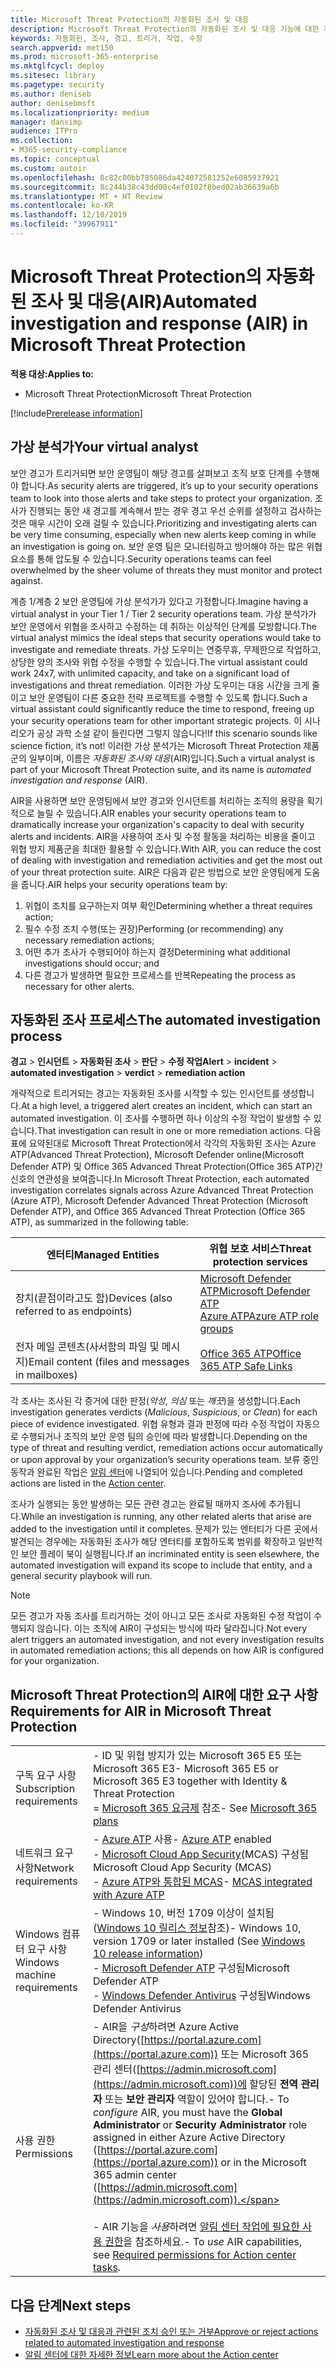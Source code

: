 ```yaml
---
title: Microsoft Threat Protection의 자동화된 조사 및 대응
description: Microsoft Threat Protection의 자동화된 조사 및 대응 기능에 대한 개요를 확인하세요.
keywords: 자동화된, 조사, 경고, 트리거, 작업, 수정
search.appverid: met150
ms.prod: microsoft-365-enterprise
ms.mktglfcycl: deploy
ms.sitesec: library
ms.pagetype: security
ms.author: deniseb
author: denisebmsft
ms.localizationpriority: medium
manager: dansimp
audience: ITPro
ms.collection:
- M365-security-compliance
ms.topic: conceptual
ms.custom: autoir
ms.openlocfilehash: 8c82c00bb785086da424072581252e6085937921
ms.sourcegitcommit: 8c244b38c43dd00c4ef0102f8bed02ab36639a6b
ms.translationtype: MT + HT Review
ms.contentlocale: ko-KR
ms.lasthandoff: 12/10/2019
ms.locfileid: "39967911"
---
```

# <a name="automated-investigation-and-response-air-in-microsoft-threat-protection"></a><span data-ttu-id="ac400-104">Microsoft Threat Protection의 자동화된 조사 및 대응(AIR)</span><span class="sxs-lookup"><span data-stu-id="ac400-104">Automated investigation and response (AIR) in Microsoft Threat Protection</span></span>

<span data-ttu-id="ac400-105">**적용 대상:**</span><span class="sxs-lookup"><span data-stu-id="ac400-105">**Applies to:**</span></span>
- <span data-ttu-id="ac400-106">Microsoft Threat Protection</span><span class="sxs-lookup"><span data-stu-id="ac400-106">Microsoft Threat Protection</span></span>

[!include[Prerelease information](prerelease.md)]

## <a name="your-virtual-analyst"></a><span data-ttu-id="ac400-107">가상 분석가</span><span class="sxs-lookup"><span data-stu-id="ac400-107">Your virtual analyst</span></span>

<span data-ttu-id="ac400-108">보안 경고가 트리거되면 보안 운영팀이 해당 경고를 살펴보고 조직 보호 단계를 수행해야 합니다.</span><span class="sxs-lookup"><span data-stu-id="ac400-108">As security alerts are triggered, it’s up to your security operations team to look into those alerts and take steps to protect your organization.</span></span> <span data-ttu-id="ac400-109">조사가 진행되는 동안 새 경고를 계속해서 받는 경우 경고 우선 순위를 설정하고 검사하는 것은 매우 시간이 오래 걸릴 수 있습니다.</span><span class="sxs-lookup"><span data-stu-id="ac400-109">Prioritizing and investigating alerts can be very time consuming, especially when new alerts keep coming in while an investigation is going on.</span></span> <span data-ttu-id="ac400-110">보안 운영 팀은 모니터링하고 방어해야 하는 많은 위협 요소를 통해 압도될 수 있습니다.</span><span class="sxs-lookup"><span data-stu-id="ac400-110">Security operations teams can feel overwhelmed by the sheer volume of threats they must monitor and protect against.</span></span> 

<span data-ttu-id="ac400-111">계층 1/계층 2 보안 운영팀에 가상 분석가가 있다고 가정합니다.</span><span class="sxs-lookup"><span data-stu-id="ac400-111">Imagine having a virtual analyst in your Tier 1 / Tier 2 security operations team.</span></span> <span data-ttu-id="ac400-112">가상 분석가가 보안 운영에서 위협을 조사하고 수정하는 데 취하는 이상적인 단계를 모방합니다.</span><span class="sxs-lookup"><span data-stu-id="ac400-112">The virtual analyst mimics the ideal steps that security operations would take to investigate and remediate threats.</span></span> <span data-ttu-id="ac400-113">가상 도우미는 연중무휴, 무제한으로 작업하고, 상당한 양의 조사와 위협 수정을 수행할 수 있습니다.</span><span class="sxs-lookup"><span data-stu-id="ac400-113">The virtual assistant could work 24x7, with unlimited capacity, and take on a significant load of investigations and threat remediation.</span></span> <span data-ttu-id="ac400-114">이러한 가상 도우미는 대응 시간을 크게 줄이고 보안 운영팀이 다른 중요한 전략 프로젝트를 수행할 수 있도록 합니다.</span><span class="sxs-lookup"><span data-stu-id="ac400-114">Such a virtual assistant could significantly reduce the time to respond, freeing up your security operations team for other important strategic projects.</span></span> <span data-ttu-id="ac400-115">이 시나리오가 공상 과학 소설 같이 들린다면 그렇지 않습니다!</span><span class="sxs-lookup"><span data-stu-id="ac400-115">If this scenario sounds like science fiction, it’s not!</span></span> <span data-ttu-id="ac400-116">이러한 가상 분석가는 Microsoft Threat Protection 제품군의 일부이며, 이름은 *자동화된 조사와 대응*(AIR)입니다.</span><span class="sxs-lookup"><span data-stu-id="ac400-116">Such a virtual analyst is part of your Microsoft Threat Protection suite, and its name is *automated investigation and response* (AIR).</span></span>

<span data-ttu-id="ac400-117">AIR을 사용하면 보안 운영팀에서 보안 경고와 인시던트를 처리하는 조직의 용량을 획기적으로 늘릴 수 있습니다.</span><span class="sxs-lookup"><span data-stu-id="ac400-117">AIR enables your security operations team to dramatically increase your organization's capacity to deal with security alerts and incidents.</span></span> <span data-ttu-id="ac400-118">AIR을 사용하여 조사 및 수정 활동을 처리하는 비용을 줄이고 위협 방지 제품군을 최대한 활용할 수 있습니다.</span><span class="sxs-lookup"><span data-stu-id="ac400-118">With AIR, you can reduce the cost of dealing with investigation and remediation activities and get the most out of your threat protection suite.</span></span> <span data-ttu-id="ac400-119">AIR은 다음과 같은 방법으로 보안 운영팀에게 도움을 줍니다.</span><span class="sxs-lookup"><span data-stu-id="ac400-119">AIR helps your security operations team by:</span></span>

1.  <span data-ttu-id="ac400-120">위협이 조치를 요구하는지 여부 확인</span><span class="sxs-lookup"><span data-stu-id="ac400-120">Determining whether a threat requires action;</span></span>
2.  <span data-ttu-id="ac400-121">필수 수정 조치 수행(또는 권장)</span><span class="sxs-lookup"><span data-stu-id="ac400-121">Performing (or recommending) any necessary remediation actions;</span></span>
3.  <span data-ttu-id="ac400-122">어떤 추가 조사가 수행되어야 하는지 결정</span><span class="sxs-lookup"><span data-stu-id="ac400-122">Determining what additional investigations should occur; and</span></span>
4.  <span data-ttu-id="ac400-123">다른 경고가 발생하면 필요한 프로세스를 반복</span><span class="sxs-lookup"><span data-stu-id="ac400-123">Repeating the process as necessary for other alerts.</span></span>

## <a name="the-automated-investigation-process"></a><span data-ttu-id="ac400-124">자동화된 조사 프로세스</span><span class="sxs-lookup"><span data-stu-id="ac400-124">The automated investigation process</span></span>

<span data-ttu-id="ac400-125">**경고** > **인시던트** > **자동화된 조사** > **판단** > **수정 작업**</span><span class="sxs-lookup"><span data-stu-id="ac400-125">**Alert** > **incident** > **automated investigation** > **verdict** > **remediation action**</span></span>

<span data-ttu-id="ac400-126">개략적으로 트리거되는 경고는 자동화된 조사를 시작할 수 있는 인시던트를 생성합니다.</span><span class="sxs-lookup"><span data-stu-id="ac400-126">At a high level, a triggered alert creates an incident, which can start an automated investigation.</span></span> <span data-ttu-id="ac400-127">이 조사를 수행하면 하나 이상의 수정 작업이 발생할 수 있습니다.</span><span class="sxs-lookup"><span data-stu-id="ac400-127">That investigation can result in one or more remediation actions.</span></span> <span data-ttu-id="ac400-128">다음 표에 요약된대로 Microsoft Threat Protection에서 각각의 자동화된 조사는 Azure ATP(Advanced Threat Protection), Microsoft Defender online(Microsoft Defender ATP) 및 Office 365 Advanced Threat Protection(Office 365 ATP)간 신호의 연관성을 보여줍니다.</span><span class="sxs-lookup"><span data-stu-id="ac400-128">In Microsoft Threat Protection, each automated investigation correlates signals across Azure Advanced Threat Protection (Azure ATP), Microsoft Defender Advanced Threat Protection (Microsoft Defender ATP), and Office 365 Advanced Threat Protection (Office 365 ATP), as summarized in the following table:</span></span> 

|<span data-ttu-id="ac400-129">엔터티</span><span class="sxs-lookup"><span data-stu-id="ac400-129">Managed Entities</span></span> |<span data-ttu-id="ac400-130">위협 보호 서비스</span><span class="sxs-lookup"><span data-stu-id="ac400-130">Threat protection services</span></span>  |
|---------|---------|
|<span data-ttu-id="ac400-131">장치(끝점이라고도 함)</span><span class="sxs-lookup"><span data-stu-id="ac400-131">Devices (also referred to as endpoints)</span></span>     |[<span data-ttu-id="ac400-132">Microsoft Defender ATP</span><span class="sxs-lookup"><span data-stu-id="ac400-132">Microsoft Defender ATP</span></span>](https://docs.microsoft.com/windows/security/threat-protection/microsoft-defender-atp/automated-investigations)<br/>[<span data-ttu-id="ac400-133">Azure ATP</span><span class="sxs-lookup"><span data-stu-id="ac400-133">Azure ATP role groups</span></span>](https://docs.microsoft.com/azure-advanced-threat-protection/what-is-atp) |      
|<span data-ttu-id="ac400-134">전자 메일 콘텐츠(사서함의 파일 및 메시지)</span><span class="sxs-lookup"><span data-stu-id="ac400-134">Email content (files and messages in mailboxes)</span></span>     |[<span data-ttu-id="ac400-135">Office 365 ATP</span><span class="sxs-lookup"><span data-stu-id="ac400-135">Office 365 ATP Safe Links</span></span>](https://docs.microsoft.com/microsoft-365/security/office-365-security/office-365-atp)         |


<span data-ttu-id="ac400-136">각 조사는 조사된 각 증거에 대한 판정(*악성*, *의심* 또는 *깨끗*)을 생성합니다.</span><span class="sxs-lookup"><span data-stu-id="ac400-136">Each investigation generates verdicts (*Malicious*, *Suspicious*, or *Clean*) for each piece of evidence investigated.</span></span> <span data-ttu-id="ac400-137">위협 유형과 결과 판정에 따라 수정 작업이 자동으로 수행되거나 조직의 보안 운영 팀의 승인에 따라 발생합니다.</span><span class="sxs-lookup"><span data-stu-id="ac400-137">Depending on the type of threat and resulting verdict, remediation actions occur automatically or upon approval by your organization’s security operations team.</span></span> <span data-ttu-id="ac400-138">보류 중인 동작과 완료된 작업은 [알림 센터](mtp-action-center.md)에 나열되어 있습니다.</span><span class="sxs-lookup"><span data-stu-id="ac400-138">Pending and completed actions are listed in the [Action center](mtp-action-center.md).</span></span>

<span data-ttu-id="ac400-139">조사가 실행되는 동안 발생하는 모든 관련 경고는 완료될 때까지 조사에 추가됩니다.</span><span class="sxs-lookup"><span data-stu-id="ac400-139">While an investigation is running, any other related alerts that arise are added to the investigation until it completes.</span></span> <span data-ttu-id="ac400-140">문제가 있는 엔터티가 다른 곳에서 발견되는 경우에는 자동화된 조사가 해당 엔터티를 포함하도록 범위를 확장하고 일반적인 보안 플레이 북이 실행됩니다.</span><span class="sxs-lookup"><span data-stu-id="ac400-140">If an incriminated entity is seen elsewhere, the automated investigation will expand its scope to include that entity, and a general security playbook will run.</span></span> 

> [!NOTE]
> <span data-ttu-id="ac400-141">모든 경고가 자동 조사를 트리거하는 것이 아니고 모든 조사로 자동화된 수정 작업이 수행되지 않습니다. 이는 조직에 AIR이 구성되는 방식에 따라 달라집니다.</span><span class="sxs-lookup"><span data-stu-id="ac400-141">Not every alert triggers an automated investigation, and not every investigation results in automated remediation actions; this all depends on how AIR is configured for your organization.</span></span> 

## <a name="requirements-for-air-in-microsoft-threat-protection"></a><span data-ttu-id="ac400-142">Microsoft Threat Protection의 AIR에 대한 요구 사항</span><span class="sxs-lookup"><span data-stu-id="ac400-142">Requirements for AIR in Microsoft Threat Protection</span></span>

| | |
|--|--|
|<span data-ttu-id="ac400-143">구독 요구 사항</span><span class="sxs-lookup"><span data-stu-id="ac400-143">Subscription requirements</span></span> |<span data-ttu-id="ac400-144">- ID 및 위협 방지가 있는 Microsoft 365 E5 또는 Microsoft 365 E3</span><span class="sxs-lookup"><span data-stu-id="ac400-144">- Microsoft 365 E5 or Microsoft 365 E3 together with Identity & Threat Protection</span></span><br/><span data-ttu-id="ac400-145">= [Microsoft 365 요금제](https://docs.microsoft.com/microsoft-365/enterprise/microsoft-365-overview#plans) 참조</span><span class="sxs-lookup"><span data-stu-id="ac400-145">- See [Microsoft 365 plans](https://docs.microsoft.com/microsoft-365/enterprise/microsoft-365-overview#plans)</span></span>|
|<span data-ttu-id="ac400-146">네트워크 요구 사항</span><span class="sxs-lookup"><span data-stu-id="ac400-146">Network requirements</span></span> |<span data-ttu-id="ac400-147">- [Azure ATP](https://docs.microsoft.com/azure-advanced-threat-protection/what-is-atp) 사용</span><span class="sxs-lookup"><span data-stu-id="ac400-147">- [Azure ATP](https://docs.microsoft.com/azure-advanced-threat-protection/what-is-atp) enabled</span></span><br/><span data-ttu-id="ac400-148">- [Microsoft Cloud App Security](https://docs.microsoft.com/cloud-app-security/what-is-cloud-app-security)(MCAS) 구성됨</span><span class="sxs-lookup"><span data-stu-id="ac400-148">Microsoft Cloud App Security (MCAS)</span></span><br/><span data-ttu-id="ac400-149">- [Azure ATP와 통합된 MCAS](https://docs.microsoft.com/cloud-app-security/aatp-integration)</span><span class="sxs-lookup"><span data-stu-id="ac400-149">- [MCAS integrated with Azure ATP](https://docs.microsoft.com/cloud-app-security/aatp-integration)</span></span> |
|<span data-ttu-id="ac400-150">Windows 컴퓨터 요구 사항</span><span class="sxs-lookup"><span data-stu-id="ac400-150">Windows machine requirements</span></span> |<span data-ttu-id="ac400-151">- Windows 10, 버전 1709 이상이 설치됨([Windows 10 릴리스 정보](https://docs.microsoft.com/windows/release-information/)참조)</span><span class="sxs-lookup"><span data-stu-id="ac400-151">- Windows 10, version 1709 or later installed (See [Windows 10 release information](https://docs.microsoft.com/windows/release-information/))</span></span><br/><span data-ttu-id="ac400-152">- [Microsoft Defender ATP](https://docs.microsoft.com/windows/security/threat-protection/microsoft-defender-atp/configure-endpoints) 구성됨</span><span class="sxs-lookup"><span data-stu-id="ac400-152">Microsoft Defender ATP</span></span> <br/><span data-ttu-id="ac400-153">- [Windows Defender Antivirus](https://docs.microsoft.com/windows/security/threat-protection/windows-defender-antivirus/configure-windows-defender-antivirus-features) 구성됨</span><span class="sxs-lookup"><span data-stu-id="ac400-153">Windows Defender Antivirus</span></span> |
|<span data-ttu-id="ac400-154">사용 권한</span><span class="sxs-lookup"><span data-stu-id="ac400-154">Permissions</span></span> |<span data-ttu-id="ac400-155">- AIR을 *구성*하려면 Azure Active Directory([https://portal.azure.com](https://portal.azure.com)) 또는 Microsoft 365 관리 센터([https://admin.microsoft.com](https://admin.microsoft.com))에 할당된 **전역 관리자** 또는 **보안 관리자** 역할이 있어야 합니다.</span><span class="sxs-lookup"><span data-stu-id="ac400-155">- To *configure* AIR, you must have the **Global Administrator** or **Security Administrator** role assigned in either Azure Active Directory ([https://portal.azure.com](https://portal.azure.com)) or in the Microsoft 365 admin center ([https://admin.microsoft.com](https://admin.microsoft.com)).</span></span><br/><br/><span data-ttu-id="ac400-156">- AIR 기능을 *사용*하려면 [알림 센터 작업에 필요한 사용 권한](mtp-action-center.md#required-permissions-for-action-center-tasks)을 참조하세요.</span><span class="sxs-lookup"><span data-stu-id="ac400-156">- To *use* AIR capabilities, see [Required permissions for Action center tasks](mtp-action-center.md#required-permissions-for-action-center-tasks).</span></span> |

## <a name="next-steps"></a><span data-ttu-id="ac400-157">다음 단계</span><span class="sxs-lookup"><span data-stu-id="ac400-157">Next steps</span></span>

- [<span data-ttu-id="ac400-158">자동화된 조사 및 대응과 관련된 조치 승인 또는 거부</span><span class="sxs-lookup"><span data-stu-id="ac400-158">Approve or reject actions related to automated investigation and response</span></span>](mtp-autoir-actions.md)
- [<span data-ttu-id="ac400-159">알림 센터에 대한 자세한 정보</span><span class="sxs-lookup"><span data-stu-id="ac400-159">Learn more about the Action center</span></span>](mtp-action-center.md)
